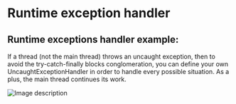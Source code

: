 # **Runtime exception handler**
## Runtime exceptions handler example:
If a thread (not the main thread) throws an uncaught exception, then to avoid the try-catch-finally blocks conglomeration, you can define your own UncaughtExceptionHandler in order to handle every possible situation. 
As a plus, the main thread continues its work.

![Image description](https://drive.google.com/uc?export=download&id=0B0YnaV77PE5TZkI3cmthWkxYazA) 

